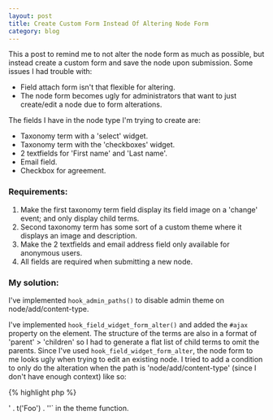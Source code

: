 ```yaml
--- 
layout: post
title: Create Custom Form Instead Of Altering Node Form
category: blog
---
```


This a post to remind me to not alter the node form as much as possible, but instead create a custom form and save the node upon submission. Some issues I had trouble with:

* Field attach form isn't that flexible for altering.
* The node form becomes ugly for administrators that want to just create/edit a node due to form alterations.

The fields I have in the node type I'm trying to create are:

* Taxonomy term with a 'select' widget.
* Taxonomy term with the 'checkboxes' widget.
* 2 textfields for 'First name' and 'Last name'.
* Email field.
* Checkbox for agreement.

### Requirements:

1. Make the first taxonomy term field display its field image on a 'change' event; and only display child terms.
2. Second taxonomy term has some sort of a custom theme where it displays an image and description.
3. Make the 2 textfields and email address field only available for anonymous users.
4. All fields are required when submitting a new node.

### My solution:

I've implemented `hook_admin_paths()` to disable admin theme on node/add/content-type.

I've implemented `hook_field_widget_form_alter()` and added the `#ajax` property on the element. The structure of the terms are also in a format of 'parent' > 'children' so I had to generate a flat list of child terms to omit the parents. Since I've used `hook_field_widget_form_alter`, the node form to me looks ugly when trying to edit an existing node. I tried to add a condition to only do the alteration when the path is 'node/add/content-type' (since I don't have enough context) like so:

{% highlight php %}
<?php
/**
 * Implements hook_field_widget_form_alter().
 */
function MY_FEATURE_field_widget_form_alter(...) {
  if (arg(0) == 'node' && arg(1) == 'content-type') {
    ...
  }
}
{% endhighlight %}

This posts a problem for the ajax function since the path becomes 'system/ajax'. So I had to remove it, and now the alteration affects all the places the field is located. This includes the field's settings form. xD

In `hook_field_widget_form_alter()`, I added a `#theme` property to display the images and description. In the theme function, I also made some alterations on the element. I wasn't able to do this on the widget form alter since the element didn't have the individual checkboxes in it.

I've altered the node form itself and set `#access` for each fields to `FALSE`. I've also set the `#access` to `FALSE` for the vertical tabs to hide them. Theme isn't really designed for admin purposes so vertical tabs didn't have much attention on styling. There was also another field that was created just for storing a value and shouldn't be accessible as well. Hid that field once again. :D

The email address field needs to be unique. I was able to do this with the [Field validation](http://drupal.org/project/field_validation) module. Error messages for the required fields to be custom too. This was a problem for me since Drupal by default has the message "\[field_name\] field is required." and isn't changeable. Or perhaps I just don't know how. I've disabled the "Required field" on the remaining fields so I can just do my custom validation. I've implemented `hook_field_attach_validate()` to achieve this.

I've also implemented `hook_theme` for the node form since it needs to display some text.

### What I'll Do Next Time

I think a better way to do this is create a custom form. It might contain more codes but at least I have full control over the form. No need to hide fields and such. Validate handler would include the "required" fields and checking if the email address is unique. In the submit handler, make use of [Entity API's](http://drupal.org/project/entity) `entity_metadata_wrapper` to create the node. Also make use of templates rather than theme functions, it looks a bit messy when you have things like `$output = '<div>' . t('Foo') . '</div>'` in the theme function.
